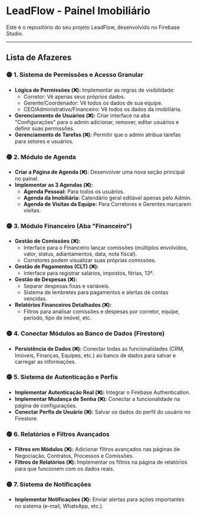# LeadFlow - Painel Imobiliário

Este é o repositório do seu projeto LeadFlow, desenvolvido no Firebase Studio.

---

## Lista de Afazeres

### 🟡 1. Sistema de Permissões e Acesso Granular
-   **Lógica de Permissões (❌):** Implementar as regras de visibilidade:
    -   Corretor: Vê apenas seus próprios dados.
    -   Gerente/Coordenador: Vê todos os dados de sua equipe.
    -   CEO/Administrativo/Financeiro: Vê todos os dados da imobiliária.
-   **Gerenciamento de Usuários (❌):** Criar interface na aba "Configurações" para o admin adicionar, remover, editar usuários e definir suas permissões.
-   **Gerenciamento de Tarefas (❌):** Permitir que o admin atribua tarefas para setores e usuários.

### 🟡 2. Módulo de Agenda
-   **Criar a Página de Agenda (❌):** Desenvolver uma nova seção principal no painel.
-   **Implementar as 3 Agendas (❌):**
    -   **Agenda Pessoal:** Para todos os usuários.
    -   **Agenda da Imobiliária:** Calendário geral editável apenas pelo Admin.
    -   **Agenda de Visitas da Equipe:** Para Corretores e Gerentes marcarem visitas.

### 🟡 3. Módulo Financeiro (Aba "Financeiro")
-   **Gestão de Comissões (❌):**
    -   Interface para o Financeiro lançar comissões (múltiplos envolvidos, valor, status, adiantamentos, data, nota fiscal).
    -   Corretores podem visualizar suas próprias comissões.
-   **Gestão de Pagamentos (CLT) (❌):**
    -   Interface para registrar salários, impostos, férias, 13º.
-   **Gestão de Despesas (❌):**
    -   Separar despesas fixas e variáveis.
    -   Sistema de lembretes para pagamentos e alertas de contas vencidas.
-   **Relatórios Financeiros Detalhados (❌):**
    -   Filtros para analisar comissões e despesas por corretor, equipe, período, tipo de imóvel, etc.

### 🟡 4. Conectar Módulos ao Banco de Dados (Firestore)
-   **Persistência de Dados (❌):** Conectar todas as funcionalidades (CRM, Imóveis, Finanças, Equipes, etc.) ao banco de dados para salvar e carregar as informações.

### 🟡 5. Sistema de Autenticação e Perfis
-   **Implementar Autenticação Real (❌):** Integrar o Firebase Authentication.
-   **Implementar Mudança de Senha (❌):** Conectar a funcionalidade na página de configurações.
-   **Conectar Perfis de Usuário (❌):** Salvar os dados do perfil do usuário no Firestore.

### 🟡 6. Relatórios e Filtros Avançados
-   **Filtros em Módulos (❌):** Adicionar filtros avançados nas páginas de Negociação, Contratos, Processos e Comissões.
-   **Filtros de Relatórios (❌):** Implementar os filtros na página de relatórios para que funcionem com os dados reais.

### 🟡 7. Sistema de Notificações
-   **Implementar Notificações (❌):** Enviar alertas para ações importantes no sistema (e-mail, WhatsApp, etc.).